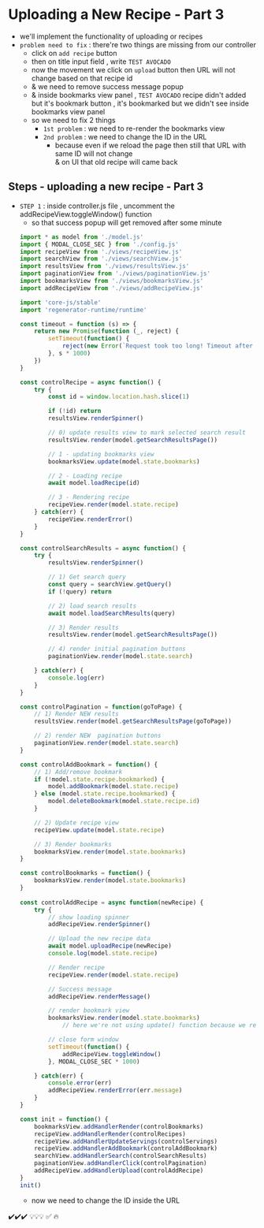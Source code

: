 # Uploading a New Recipe - Part 3

- we'll implement the functionality of uploading or recipes
- `problem need to fix` : there're two things are missing from our controller 
    - click on `add recipe` button 
    - then on title input field , write `TEST AVOCADO`
    - now the movement we click on `upload` button then URL will not change based on that recipe id
    - & we need to remove success message popup
    - & inside bookmarks view panel , `TEST AVOCADO` recipe didn't added <br>
        but it's bookmark button , it's bookmarked but we didn't see inside bookmarks view panel
    - so we need to fix 2 things
        - `1st problem` : we need to re-render the bookmarks view
        - `2nd problem` : we need to change the ID in the URL 
            - because even if we reload the page then still that URL with same ID will not change <br>
                & on UI that old recipe will came back

## Steps - uploading a new recipe - Part 3

- `STEP 1` : inside controller.js file , uncomment the addRecipeView.toggleWindow() function
    - so that success popup will get removed after some minute
    ```js
    import * as model from './model.js' 
    import { MODAL_CLOSE_SEC } from './config.js'
    import recipeView from './views/recipeView.js'
    import searchView from './views/searchView.js'
    import resultsView from './views/resultsView.js'
    import paginationView from './views/paginationView.js'
    import bookmarksView from './views/bookmarksView.js'
    import addRecipeView from './views/addRecipeView.js'

    import 'core-js/stable' 
    import 'regenerator-runtime/runtime' 

    const timeout = function (s) => {
        return new Promise(function (_, reject) {
            setTimeout(function() {
                reject(new Error(`Request took too long! Timeout after ${s} second`))
            }, s * 1000)
        })
    }

    const controlRecipe = async function() {
        try {
            const id = window.location.hash.slice(1)

            if (!id) return 
            resultsView.renderSpinner()

            // 0) update results view to mark selected search result
            resultsView.render(model.getSearchResultsPage()) 

            // 1 - updating bookmarks view
            bookmarksView.update(model.state.bookmarks) 

            // 2 - Loading recipe
            await model.loadRecipe(id) 

            // 3 - Rendering recipe
            recipeView.render(model.state.recipe)
        } catch(err) {
            recipeView.renderError() 
        }
    }

    const controlSearchResults = async function() {
        try {
            resultsView.renderSpinner()

            // 1) Get search query
            const query = searchView.getQuery()
            if (!query) return

            // 2) load search results
            await model.loadSearchResults(query) 

            // 3) Render results
            resultsView.render(model.getSearchResultsPage()) 

            // 4) render initial pagination buttons
            paginationView.render(model.state.search) 

        } catch(err) {
            console.log(err)
        }
    }

    const controlPagination = function(goToPage) { 
        // 1) Render NEW results
        resultsView.render(model.getSearchResultsPage(goToPage)) 

        // 2) render NEW  pagination buttons
        paginationView.render(model.state.search) 
    }

    const controlAddBookmark = function() {
        // 1) Add/remove bookmark
        if (!model.state.recipe.bookmarked) {
            model.addBookmark(model.state.recipe)
        } else (model.state.recipe.bookmarked) {
            model.deleteBookmark(model.state.recipe.id)
        }

        // 2) Update recipe view
        recipeView.update(model.state.recipe)

        // 3) Render bookmarks
        bookmarksView.render(model.state.bookmarks)
    }

    const controlBookmarks = function() {
        bookmarksView.render(model.state.bookmarks)
    }
            
    const controlAddRecipe = async function(newRecipe) {
        try {
            // show loading spinner
            addRecipeView.renderSpinner()

            // Upload the new recipe data
            await model.uploadRecipe(newRecipe)
            console.log(model.state.recipe)

            // Render recipe
            recipeView.render(model.state.recipe)

            // Success message
            addRecipeView.renderMessage()

            // render bookmark view
            bookmarksView.render(model.state.bookmarks)
                // here we're not using update() function because we really want to insert a new element

            // close form window
            setTimeout(function() {
                addRecipeView.toggleWindow()
            }, MODAL_CLOSE_SEC * 1000) 

        } catch(err) {
            console.error(err)
            addRecipeView.renderError(err.message)
        }
    }

    const init = function() {
        bookmarksView.addHandlerRender(controlBookmarks)
        recipeView.addHandlerRender(controlRecipes)
        recipeView.addHandlerUpdateServings(controlServings)
        recipeView.addHandlerAddBookmark(controlAddBookmark)
        searchView.addHandlerSearch(controlSearchResults)
        paginationView.addHandlerClick(controlPagination)
        addRecipeView.addHandlerUpload(controlAddRecipe) 
    }
    init()
    ```
    - now we need to change the ID inside the URL 


✔️✔️✔️
💡💡💡
✅
🔥


